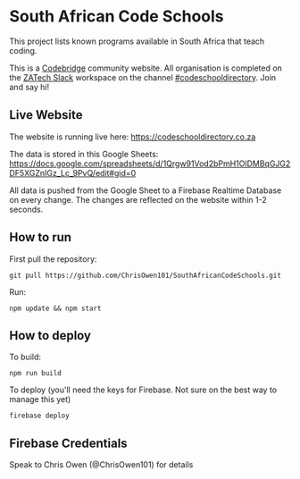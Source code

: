 # South African Code Schools

This project lists known programs available in South Africa that teach coding.

This is a [Codebridge](https://codebridge.org.za/) community website. All organisation is completed on the [ZATech Slack](https://zatech.github.io/) workspace on the channel [#codeschooldirectory](https://zatech.slack.com/messages/CGT76NYK1/). Join and say hi!

## Live Website

The website is running live here: https://codeschooldirectory.co.za

The data is stored in this Google Sheets: https://docs.google.com/spreadsheets/d/1Qrgw91Vod2bPmH1OlDMBqGJG2DF5XGZnIGz_Lc_9PvQ/edit#gid=0

All data is pushed from the Google Sheet to a Firebase Realtime Database on every change. The changes are reflected on the website within 1-2 seconds.

## How to run

First pull the repository:

```
git pull https://github.com/ChrisOwen101/SouthAfricanCodeSchools.git
```

Run:

```
npm update && npm start
```

## How to deploy

To build:

```
npm run build
```

To deploy (you'll need the keys for Firebase. Not sure on the best way to manage this yet)

```
firebase deploy
```

## Firebase Credentials

Speak to Chris Owen (@ChrisOwen101) for details
